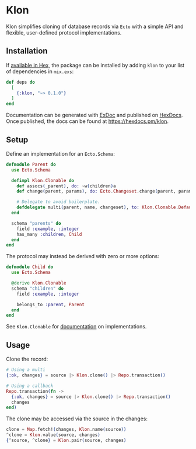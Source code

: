 # Klon

Klon simplifies cloning of database records via `Ecto` with a simple API and
flexible, user-defined protocol implementations.

## Installation

If [available in Hex](https://hex.pm/docs/publish), the package can be installed
by adding `klon` to your list of dependencies in `mix.exs`:

```elixir
def deps do
  [
    {:klon, "~> 0.1.0"}
  ]
end
```

Documentation can be generated with [ExDoc](https://github.com/elixir-lang/ex_doc)
and published on [HexDocs](https://hexdocs.pm). Once published, the docs can
be found at <https://hexdocs.pm/klon>.

<!-- MDOC -->

## Setup

Define an implementation for an `Ecto.Schema`:

```elixir
defmodule Parent do
  use Ecto.Schema

  defimpl Klon.Clonable do
    def assocs(_parent), do: ~w(children)a
    def change(parent, params), do: Ecto.Changeset.change(parent, params)

    # Delegate to avoid boilerplate.
    defdelegate multi(parent, name, changeset), to: Klon.Clonable.Default
  end

  schema "parents" do
    field :example, :integer
    has_many :children, Child
  end
end
```

The protocol may instead be derived with zero or more options:

```elixir
defmodule Child do
  use Ecto.Schema

  @derive Klon.Clonable
  schema "children" do
    field :example, :integer

    belongs_to :parent, Parent
  end
end
```

See `Klon.Clonable` for [documentation](lib/klon/clonable.ex) on implementations.

## Usage

Clone the record:

```elixir
# Using a multi
{:ok, changes} = source |> Klon.clone() |> Repo.transaction()

# Using a callback
Repo.transaction(fn ->
  {:ok, changes} = source |> Klon.clone() |> Repo.transaction()
  changes
end)
```

The clone may be accessed via the source in the changes:

```elixir
clone = Map.fetch!(changes, Klon.name(source))
^clone = Klon.value(source, changes)
{^source, ^clone} = Klon.pair(source, changes)
```

<!-- MDOC -->
